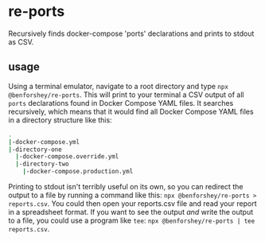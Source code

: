 # re-ports
Recursively finds docker-compose 'ports' declarations and prints to stdout as CSV.

## usage
Using a terminal emulator, navigate to a root directory and type `npx @benforshey/re-ports`. This will print to your terminal a CSV output of all `ports` declarations found in Docker Compose YAML files. It searches recursively, which means that it would find all Docker Compose YAML files in a directory structure like this:
```sh
.
|-docker-compose.yml
|-directory-one
  |-docker-compose.override.yml
  |-directory-two
    |-docker-compose.production.yml
```
 
Printing to stdout isn't terribly useful on its own, so you can redirect the output to a file by running a command like this: `npx @benforshey/re-ports > reports.csv`. You could then open your reports.csv file and read your report in a spreadsheet format. If you want to see the output _and_ write the output to a file, you could use a program like `tee`: `npx @benforshey/re-ports | tee reports.csv`.
